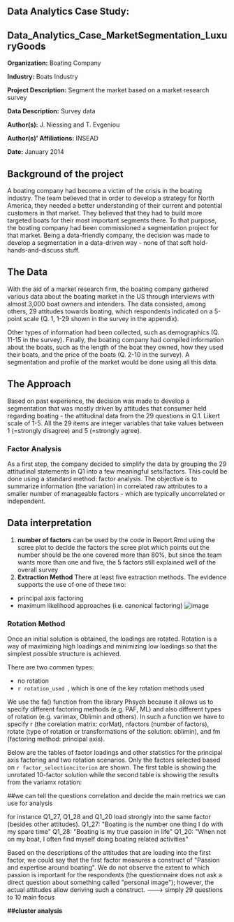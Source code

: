 Data Analytics Case Study: 
---------------------------------------------------------

Data_Analytics_Case_MarketSegmentation_LuxuryGoods
---------------------------------------------------------

**Organization:** Boating Company

**Industry:** Boats Industry

**Project Description:** Segment the market based on a market research survey

**Data Description:** Survey data

**Author(s):** J. Niessing and T. Evgeniou 

**Author(s)' Affiliations:** INSEAD

**Date:** January 2014 

Background of the project
--------------------------------------------------

A boating company had become a victim of the crisis in the boating industry. The team believed that in order to develop a strategy for North America, they needed a better understanding of their current and potential customers in that market. They believed that they had to build more targeted boats for their most important segments there. To that purpose, the boating company had been commissioned a segmentation project for that market. Being a data-friendly company, the decision was made to develop a segmentation in a data-driven way - none of that soft hold-hands-and-discuss stuff. 


The Data
--------------------------------------------

With the aid of a market research firm, the boating company gathered various data about the boating market in the US through interviews with almost 3,000 boat owners and intenders. The data consisted, among others, 29 attitudes towards boating, which respondents indicated on a 5-point scale (Q. 1, 1-29 shown in the survey in the appendix).

Other types of information had been collected, such as demographics (Q. 11-15 in the survey). Finally, the boating company had compiled information about the boats, such as the length of the boat they owned, how they used their boats, and the price of the boats (Q. 2-10 in the survey). A segmentation and profile of the market would be done using all this data. 

The Approach
--------------------------------------------

Based on past experience, the decision was made to develop a segmentation that was mostly driven by attitudes that consumer held regarding boating - the attitudinal data from the 29 questions in Q.1.
Likert scale of 1-5. All the 29 items are integer variables that take values between 1 (=strongly disagree) and 5 (=strongly agree).

### Factor Analysis

As a first step, the company decided to simplify the data by grouping the 29 attitudinal statements in Q1 into a few meaningful sets/factors. This could be done using a standard method: factor analysis. The objective is to summarize information (the variation) in correlated raw attributes to a smaller number of manageable factors - which are typically uncorrelated or independent. 

## Data interpretation

1. **number of factors** can be used by the code in Report.Rmd  using the scree plot to decide the factors
the scree plot which points out the number should be the one covered more than 80%, but since the team wants more than one and five, the 5 factors still explained well of the overall survey
2. **Extraction Method** There at least five extraction methods. The evidence supports the use of one of these two:
- principal axis factoring
- maximum likelihood approaches (i.e. canonical factoring)
![image](https://github.com/user-attachments/assets/42aadaec-c5e5-4aa1-a290-b81c9b0bc039)

### Rotation Method

Once an initial solution is obtained, the loadings are rotated. Rotation is a way of maximizing high loadings and minimizing low loadings so that the simplest possible structure is achieved.

There are two commen types:
- no rotation
- `r rotation_used `, which is one of the key rotation methods used

We use the fa() function from the library Phsych because it allows us to specify different factoring methods (e.g. PAF, ML) and also different types of rotation (e.g. varimax, Oblimin and others). In such a function we have to specify r (the corelation matrix: corMat), nfactors (number of factors), rotate (type of rotation or transformations of the solution: oblimin), and fm (factoring method: principal axis).

Below are the tables of factor loadings and other statistics for the principal axis factoring and two rotation scenarios. Only the factors selected based on `r factor_selectionciterion` are shown. The first table is showing the unrotated 10-factor solution while the second table is showing the results from the variamx rotation: 

##we can tell the questions correlation and decide the main metrics we can use for analysis

for instance
Q1_27, Q1_28 and Q1_20 load strongly into the same factor (besides other attitudes).
Q1_27: "Boating is the number one thing I do with my spare time"
Q1_28: "Boating is my true passion in life"
Q1_20: "When not on my boat, I often find myself doing boating related activities"

Based on the descriptions of the attitudes that are loading into the first factor, we could say that the first factor measures a construct of "Passion and expertise around boating". We do not observe the extent to which passion is important for the respondents (the questionnaire does not ask a direct question about something called "personal image"); however, the actual attitudes allow deriving such a construct. ---> simply 29 questions to 10 main focus

**##cluster analysis**


